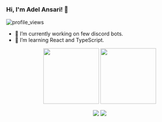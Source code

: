 ### Hi, I'm Adel Ansari! 👋
![profile_views](https://komarev.com/ghpvc/?username=adelansari)

<!--
**adelansari/adelansari** is a ✨ _special_ ✨ repository because its `README.md` (this file) appears on your GitHub profile.

Here are some ideas to get you started:

- 🔭 I’m currently working on ...
- 🌱 I’m currently learning ...
- 👯 I’m looking to collaborate on ...
- 🤔 I’m looking for help with ...
- 💬 Ask me about ...
- 📫 How to reach me: ...
- 😄 Pronouns: ...
- ⚡ Fun fact: ...
-->

- 🔭 I’m currently working on few discord bots.
- 🌱 I’m learning React and TypeScript.


<p align="center">
  <img height="150em" src="https://github-readme-stats.vercel.app/api?username=adelansari&show_icons=true&theme=algolia"/>
  <img height="150em" src="https://github-readme-stats.vercel.app/api/top-langs/?username=adelansari&layout=compact&langs_count=8&theme=algolia"/>


<p align="center">
<a href="https://www.linkedin.com/in/adel-ansari/"><img src="https://img.shields.io/badge/-Linkedin-008B8B?style=flat&logo=appveyor=&logoColor=white"/></a>
<a href="mailto:adelansari.a@gmail.com"><img src="https://img.shields.io/badge/-Email-008B8B?style=flat&logo=appveyor=&logoColor=white"/></a>
</p>
